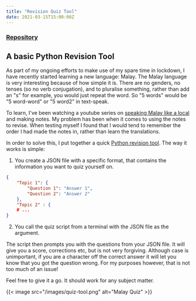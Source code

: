 ```yaml
---
title: "Revision Quiz Tool"
date: 2021-03-15T15:00:00Z
---
```


### [Repository](https://github.com/hajkeats/revision_quiz)

## A basic Python Revision Tool

As part of my ongoing efforts to make use of my spare time in lockdown, I have recently started learning a new language: Malay. The Malay language is very interesting because of how simple it is. There are no genders, no tenses (so no verb conjugation), and to pluralise something, rather than add an "s" for example, you would just repeat the word. So "5 words" would be "5 word-word" or "5 word2" in text-speak.

To learn, I've been watching a youtube series on [speaking Malay like a local](https://www.youtube.com/playlist?list=PLdw9ypYjBr27usUnOlpS68lMXgq7a-MZP) and making notes. My problem has been when it comes to using the notes to revise. When testing myself I found that I would tend to remember the order I had made the notes in, rather than learn the translations.

In order to solve this, I put together a quick [Python revision tool](https://github.com/hajkeats/revision_quiz). The way it works is simple:

1. You create a JSON file with a specific format, that contains the information you want to quiz yourself on.
```json
{
    "Topic 1": {
        "Question 1": "Answer 1",
        "Question 2": "Answer 2"
    },
    "Topic 2" : {
    # ...
}
```
2. You call the quiz script from a terminal with the JSON file as the argument.

The script then prompts you with the questions from your JSON file. It will give you a score, corrections etc, but is not very forgiving. Although case is unimportant, if you are a character off the correct answer it will let you know that you got the question wrong. For my purposes however, that is not too much of an issue!

Feel free to give it a go. It should work for any subject matter.

{{< image src="/images/quiz-tool.png" alt="Malay Quiz" >}}